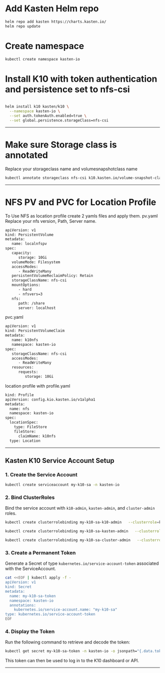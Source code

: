 # Add Kasten Helm repo

```bash
helm repo add kasten https://charts.kasten.io/
helm repo update
```
# Create namespace
```bash
kubectl create namespace kasten-io
```

# Install K10 with token authentication and persistence set to nfs-csi
```bash

helm install k10 kasten/k10 \
  --namespace kasten-io \
  --set auth.tokenAuth.enabled=true \
  --set global.persistence.storageClass=nfs-csi
```
---
# Make sure Storage class is annotated
Replace your storageclass name and volumesnapshotclass name 

```bash
kubectl annotate storageclass nfs-csi k10.kasten.io/volume-snapshot-class=csi-nfs-snapclass
```
---
# NFS PV and PVC for Location Profile
To Use NFS as location profile create 2 yamls files and apply them. 
pv.yaml Replace your nfs version, Path, Server name. 

```bash
apiVersion: v1
kind: PersistentVolume
metadata:
   name: localnfspv
spec:
   capacity:
      storage: 10Gi
   volumeMode: Filesystem
   accessModes:
      - ReadWriteMany
   persistentVolumeReclaimPolicy: Retain
   storageClassName: nfs-csi 
   mountOptions:
      - hard
      - nfsvers=3
   nfs:
      path: /share
      server: localhost
```

pvc.yaml 
```bash
apiVersion: v1
kind: PersistentVolumeClaim
metadata:
   name: k10nfs
   namespace: kasten-io
spec:
   storageClassName: nfs-csi 
   accessModes:
      - ReadWriteMany
   resources:
      requests:
         storage: 10Gi
```

location profile with profile.yaml
```bash
kind: Profile
apiVersion: config.kio.kasten.io/v1alpha1
metadata:
  name: nfs
  namespace: kasten-io
spec:
  locationSpec:
    type: FileStore
    fileStore:
      claimName: k10nfs
  type: Location
```
---

## Kasten K10 Service Account Setup

### 1. Create the Service Account

```bash
kubectl create serviceaccount my-k10-sa -n kasten-io
```
### 2. Bind ClusterRoles

Bind the service account with `k10-admin`, `kasten-admin`, and `cluster-admin` roles.

```bash
kubectl create clusterrolebinding my-k10-sa-k10-admin   --clusterrole=k10-admin   --serviceaccount=kasten-io:my-k10-sa

kubectl create clusterrolebinding my-k10-sa-kasten-admin   --clusterrole=kasten-admin   --serviceaccount=kasten-io:my-k10-sa

kubectl create clusterrolebinding my-k10-sa-cluster-admin   --clusterrole=cluster-admin   --serviceaccount=kasten-io:my-k10-sa
```
### 3. Create a Permanent Token

Generate a Secret of type `kubernetes.io/service-account-token` associated with the ServiceAccount.

```bash
cat <<EOF | kubectl apply -f -
apiVersion: v1
kind: Secret
metadata:
  name: my-k10-sa-token
  namespace: kasten-io
  annotations:
    kubernetes.io/service-account.name: "my-k10-sa"
type: kubernetes.io/service-account-token
EOF
```
### 4. Display the Token

Run the following command to retrieve and decode the token:

```bash
kubectl get secret my-k10-sa-token -n kasten-io -o jsonpath="{.data.token}" | base64 --decode
```

This token can then be used to log in to the K10 dashboard or API.

---

